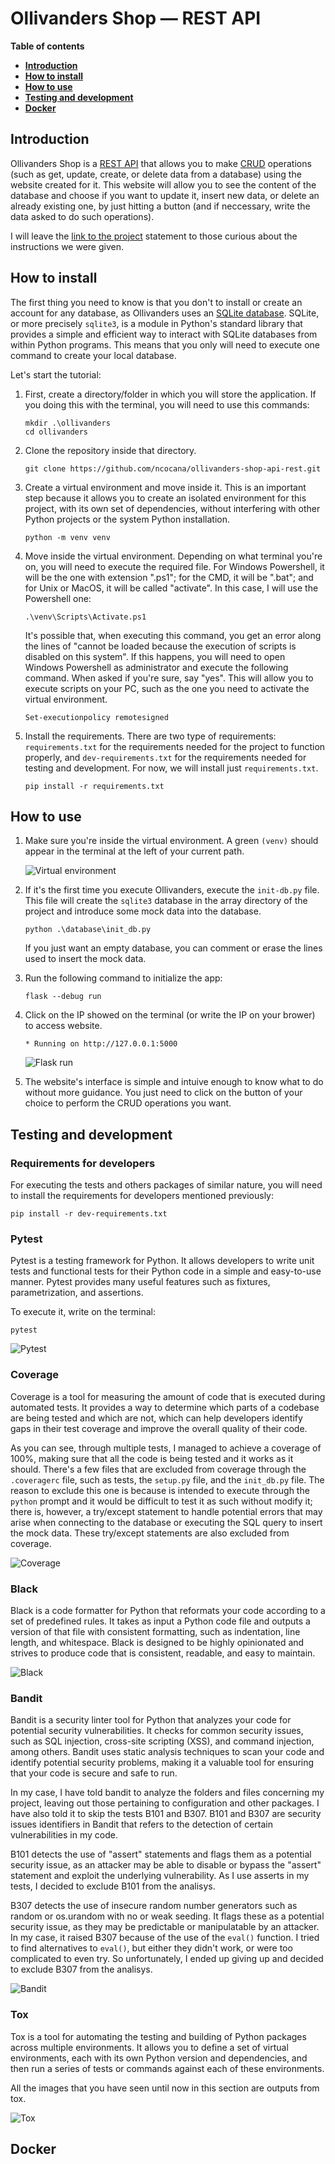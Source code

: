 # Ollivanders Shop — REST API

**Table of contents**

-   [**Introduction**](#introduction)
-   [**How to install**](#how-to-install)
-   [**How to use**](#how-to-use)
-   [**Testing and development**](#testing-and-development)
-   [**Docker**](#docker)

## Introduction

Ollivanders Shop is a [REST API](https://en.wikipedia.org/wiki/Representational_state_transfer) that allows you to make [CRUD](https://en.wikipedia.org/wiki/Create,_read,_update_and_delete) operations (such as get, update, create, or delete data from a database) using the website created for it. This website will allow you to see the content of the database and choose if you want to update it, insert new data, or delete an already existing one, by just hitting a button (and if neccessary, write the data asked to do such operations).   

I will leave the [link to the project](https://github.com/dfleta/flask-rest-ci-boilerplate) statement to those curious about the instructions we were given.   

## How to install

The first thing you need to know is that you don't to install or create an account for any database, as Ollivanders uses an [SQLite database](https://docs.python.org/3/library/sqlite3.html). SQLite, or more precisely ```sqlite3```, is a module in Python's standard library that provides a simple and efficient way to interact with SQLite databases from within Python programs. This means that you only will need to execute one command to create your local database.   

Let's start the tutorial:

1. First, create a directory/folder in which you will store the application. If you doing this with the terminal, you will need to use this commands:

    ```
    mkdir .\ollivanders
    cd ollivanders
    ```

2. Clone the repository inside that directory.

    ```
    git clone https://github.com/ncocana/ollivanders-shop-api-rest.git
    ```

3. Create a virtual environment and move inside it. This is an important step because it allows you to create an isolated environment for this project, with its own set of dependencies, without interfering with other Python projects or the system Python installation.

    ```
    python -m venv venv
    ```

4. Move inside the virtual environment. Depending on what terminal you're on, you will need to execute the required file. For Windows Powershell, it will be the one with extension ".ps1"; for the CMD, it will be ".bat"; and for Unix or MacOS, it will be called "activate". In this case, I will use the Powershell one:

    ```
    .\venv\Scripts\Activate.ps1
    ```

    It's possible that, when executing this command, you get an error along the lines of "cannot be loaded because the execution of scripts is disabled on this system". If this happens, you will need to open Windows Powershell as administrator and execute the following command. When asked if you're sure, say "yes". This will allow you to execute scripts on your PC, such as the one you need to activate the virtual environment.

    ```
    Set-executionpolicy remotesigned
    ```

5. Install the requirements. There are two type of requirements: ```requirements.txt``` for the requirements needed for the project to function properly, and ```dev-requirements.txt``` for the requirements needed for testing and development. For now, we will install just ```requirements.txt```.

    ```
    pip install -r requirements.txt
    ```

## How to use

1. Make sure you're inside the virtual environment. A green ```(venv)``` should appear in the terminal at the left of your current path.

    ![Virtual environment](./docs/virtual_environment.png)

2. If it's the first time you execute Ollivanders, execute the ```init-db.py``` file. This file will create the ```sqlite3``` database in the array directory of the project and introduce some mock data into the database.

    ```
    python .\database\init_db.py
    ```

    If you just want an empty database, you can comment or erase the lines used to insert the mock data.

3. Run the following command to initialize the app:

    ```
    flask --debug run
    ```

4. Click on the IP showed on the terminal (or write the IP on your brower) to access website.

    ```
    * Running on http://127.0.0.1:5000
    ```

    ![Flask run](./docs/flask_run.png)

5. The website's interface is simple and intuive enough to know what to do without more guidance. You just need to click on the button of your choice to perform the CRUD operations you want.

## Testing and development

### Requirements for developers

For executing the tests and others packages of similar nature, you will need to install the requirements for developers mentioned previously:

```
pip install -r dev-requirements.txt
```

### Pytest

Pytest is a testing framework for Python. It allows developers to write unit tests and functional tests for their Python code in a simple and easy-to-use manner. Pytest provides many useful features such as fixtures, parametrization, and assertions.   

To execute it, write on the terminal:   

```
pytest
```

![Pytest](./docs/pytest.png)

### Coverage

Coverage is a tool for measuring the amount of code that is executed during automated tests. It provides a way to determine which parts of a codebase are being tested and which are not, which can help developers identify gaps in their test coverage and improve the overall quality of their code.   

As you can see, through multiple tests, I managed to achieve a coverage of 100%, making sure that all the code is being tested and it works as it should. There's a few files that are excluded from coverage through the ```.coveragerc``` file, such as tests, the ```setup.py``` file, and the ```init_db.py``` file. The reason to exclude this one is because is intended to execute through the ```python``` prompt and it would be difficult to test it as such without modify it; there is, however, a try/except statement to handle potential errors that may arise when connecting to the database or executing the SQL query to insert the mock data. These try/except statements are also excluded from coverage.   

![Coverage](./docs/coverage.png)

### Black

Black is a code formatter for Python that reformats your code according to a set of predefined rules. It takes as input a Python code file and outputs a version of that file with consistent formatting, such as indentation, line length, and whitespace. Black is designed to be highly opinionated and strives to produce code that is consistent, readable, and easy to maintain.   

![Black](./docs/black.png)

### Bandit

Bandit is a security linter tool for Python that analyzes your code for potential security vulnerabilities. It checks for common security issues, such as SQL injection, cross-site scripting (XSS), and command injection, among others. Bandit uses static analysis techniques to scan your code and identify potential security problems, making it a valuable tool for ensuring that your code is secure and safe to run.   

In my case, I have told bandit to analyze the folders and files concerning my project, leaving out those pertaining to configuration and other packages. I have also told it to skip the tests B101 and B307. B101 and B307 are security issues identifiers in Bandit that refers to the detection of certain vulnerabilities in my code.   

B101 detects the use of "assert" statements and flags them as a potential security issue, as an attacker may be able to disable or bypass the "assert" statement and exploit the underlying vulnerability. As I use asserts in my tests, I decided to exclude B101 from the analisys.   

B307 detects the use of insecure random number generators such as random or os.urandom with no or weak seeding. It flags these as a potential security issue, as they may be predictable or manipulatable by an attacker. In my case, it raised B307 because of the use of the ```eval()``` function. I tried to find alternatives to ```eval()```, but either they didn't work, or were too complicated to even try. So unfortunately, I ended up giving up and decided to exclude B307 from the analisys.   

![Bandit](./docs/bandit.png)

### Tox

Tox is a tool for automating the testing and building of Python packages across multiple environments. It allows you to define a set of virtual environments, each with its own Python version and dependencies, and then run a series of tests or commands against each of these environments.   

All the images that you have seen until now in this section are outputs from tox.   

![Tox](./docs/tox.png)

## Docker

